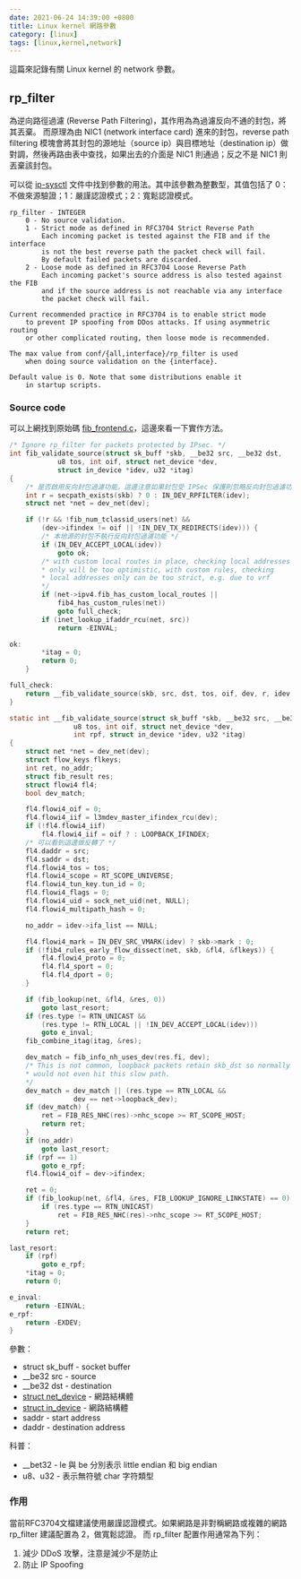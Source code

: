 ```yaml
---
date: 2021-06-24 14:39:00 +0800
title: Linux kernel 網路參數
category: [linux]
tags: [linux,kernel,network]
---
```


這篇來記錄有關 Linux kernel 的 network 參數。

<!--more-->

## rp_filter

為逆向路徑過濾 (Reverse Path Filtering)，其作用為為過濾反向不通的封包，將其丟棄。
而原理為由 NIC1 (network interface card) 進來的封包，reverse path filtering 模塊會將其封包的源地址（source ip）與目標地址（destination ip）做對調，然後再路由表中查找，如果出去的介面是 NIC1 則通過；反之不是 NIC1 則丟棄該封包。

可以從 [ip-sysctl] 文件中找到參數的用法。其中該參數為整數型，其值包括了 0：不做來源驗證；1：嚴謹認證模式；2：寬鬆認證模式。

    rp_filter - INTEGER
        0 - No source validation.
        1 - Strict mode as defined in RFC3704 Strict Reverse Path
            Each incoming packet is tested against the FIB and if the interface
            is not the best reverse path the packet check will fail.
            By default failed packets are discarded.
        2 - Loose mode as defined in RFC3704 Loose Reverse Path
            Each incoming packet's source address is also tested against the FIB
            and if the source address is not reachable via any interface
            the packet check will fail.

    Current recommended practice in RFC3704 is to enable strict mode
        to prevent IP spoofing from DDos attacks. If using asymmetric routing
        or other complicated routing, then loose mode is recommended.

    The max value from conf/{all,interface}/rp_filter is used
        when doing source validation on the {interface}.

    Default value is 0. Note that some distributions enable it
        in startup scripts.

### Source code

可以上網找到原始碼 [fib_frontend.c](https://elixir.bootlin.com/linux/latest/source/net/ipv4/fib_frontend.c#L419)，這邊來看一下實作方法。

```c
/* Ignore rp_filter for packets protected by IPsec. */
int fib_validate_source(struct sk_buff *skb, __be32 src, __be32 dst,
            u8 tos, int oif, struct net_device *dev,
            struct in_device *idev, u32 *itag)
{
    /* 是否啟用反向封包過濾功能，這邊注意如果封包受 IPSec 保護則忽略反向封包過濾功能 */
    int r = secpath_exists(skb) ? 0 : IN_DEV_RPFILTER(idev);
    struct net *net = dev_net(dev);

    if (!r && !fib_num_tclassid_users(net) &&
        (dev->ifindex != oif || !IN_DEV_TX_REDIRECTS(idev))) {
        /* 本地源的封包不執行反向封包過濾功能 */
        if (IN_DEV_ACCEPT_LOCAL(idev))
            goto ok;
        /* with custom local routes in place, checking local addresses
        * only will be too optimistic, with custom rules, checking
        * local addresses only can be too strict, e.g. due to vrf
        */
        if (net->ipv4.fib_has_custom_local_routes ||
            fib4_has_custom_rules(net))
            goto full_check;
        if (inet_lookup_ifaddr_rcu(net, src))
            return -EINVAL;

ok:
        *itag = 0;
        return 0;
    }

full_check:
    return __fib_validate_source(skb, src, dst, tos, oif, dev, r, idev, itag);
}
```


```c
static int __fib_validate_source(struct sk_buff *skb, __be32 src, __be32 dst,
                u8 tos, int oif, struct net_device *dev,
                int rpf, struct in_device *idev, u32 *itag)
{
    struct net *net = dev_net(dev);
    struct flow_keys flkeys;
    int ret, no_addr;
    struct fib_result res;
    struct flowi4 fl4;
    bool dev_match;

    fl4.flowi4_oif = 0;
    fl4.flowi4_iif = l3mdev_master_ifindex_rcu(dev);
    if (!fl4.flowi4_iif)
        fl4.flowi4_iif = oif ? : LOOPBACK_IFINDEX;
    /* 可以看到這邊做反轉了 */
    fl4.daddr = src;
    fl4.saddr = dst;
    fl4.flowi4_tos = tos;
    fl4.flowi4_scope = RT_SCOPE_UNIVERSE;
    fl4.flowi4_tun_key.tun_id = 0;
    fl4.flowi4_flags = 0;
    fl4.flowi4_uid = sock_net_uid(net, NULL);
    fl4.flowi4_multipath_hash = 0;

    no_addr = idev->ifa_list == NULL;

    fl4.flowi4_mark = IN_DEV_SRC_VMARK(idev) ? skb->mark : 0;
    if (!fib4_rules_early_flow_dissect(net, skb, &fl4, &flkeys)) {
        fl4.flowi4_proto = 0;
        fl4.fl4_sport = 0;
        fl4.fl4_dport = 0;
    }

    if (fib_lookup(net, &fl4, &res, 0))
        goto last_resort;
    if (res.type != RTN_UNICAST &&
        (res.type != RTN_LOCAL || !IN_DEV_ACCEPT_LOCAL(idev)))
        goto e_inval;
    fib_combine_itag(itag, &res);

    dev_match = fib_info_nh_uses_dev(res.fi, dev);
    /* This is not common, loopback packets retain skb_dst so normally they
    * would not even hit this slow path.
    */
    dev_match = dev_match || (res.type == RTN_LOCAL &&
                dev == net->loopback_dev);
    if (dev_match) {
        ret = FIB_RES_NHC(res)->nhc_scope >= RT_SCOPE_HOST;
        return ret;
    }
    if (no_addr)
        goto last_resort;
    if (rpf == 1)
        goto e_rpf;
    fl4.flowi4_oif = dev->ifindex;

    ret = 0;
    if (fib_lookup(net, &fl4, &res, FIB_LOOKUP_IGNORE_LINKSTATE) == 0) {
        if (res.type == RTN_UNICAST)
            ret = FIB_RES_NHC(res)->nhc_scope >= RT_SCOPE_HOST;
    }
    return ret;

last_resort:
    if (rpf)
        goto e_rpf;
    *itag = 0;
    return 0;

e_inval:
    return -EINVAL;
e_rpf:
    return -EXDEV;
}
```

參數：

* struct sk_buff - socket buffer
* __be32 src - source
* __be32 dst - destination
* [struct net_device](https://elixir.bootlin.com/linux/latest/source/include/linux/netdevice.h#L1853) - 網路結構體
* [struct in_device](https://elixir.bootlin.com/linux/latest/source/include/linux/inetdevice.h#L25) - 網路結構體
* saddr - start address
* daddr - destination address

科普：

* __bet32 - le 與 be 分別表示 little endian 和 big endian
* u8、u32 - 表示無符號 char 字符類型

### 作用

當前RFC3704文檔建議使用嚴謹認證模式。如果網路是非對稱網路或複雜的網路 rp_filter 建議配置為 2，做寬鬆認證。
而 rp_filter 配置作用通常為下列：

1. 減少 DDoS 攻擊，注意是減少不是防止
1. 防止 IP Spoofing

<!-- links -->

[ip-sysctl]: https://www.kernel.org/doc/Documentation/networking/ip-sysctl.txt
